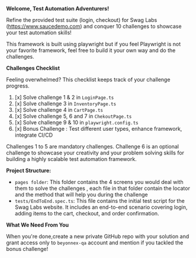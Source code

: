 **Welcome, Test Automation Adventurers!**

Refine the provided test suite (login, checkout) for Swag Labs (https://www.saucedemo.com) and conquer 10 challenges to showcase your test automation skills! 

This framework is built using playwright but if you feel Playwright is not your favorite framework, feel free to build it your own way and do the challenges. 


**Challenges Checklist**

Feeling overwhelmed? This checklist keeps track of your challenge progress.

1. [x] Solve challenge 1 & 2 in `LoginPage.ts` 
2. [x] Solve challenge 3 in `InventoryPage.ts`
3. [x] Solve challenge 4 in `CartPage.ts` 
4. [x] Solve challenge 5, 6 and 7 in `ChekoutPage.ts`
5. [x] Solve challenge 9 & 10 in `playwright.config.ts`
6. [x] Bonus Challenge : Test different user types, enhance framework, integrate CI/CD


Challenges 1 to 5 are mandatory challenges. Challenge 6 is an optional challenge to showcase your creativity and your problem solving skills for building a highly scalable test automation framework.


**Project Structure:**

* `pages folder`: This folder contains the 4 screens you would deal with them to solve the challenges , each file in that folder contain the locator and the method that will help you during the challenge
* `tests/EndToEnd.spec.ts`: This file contains the initial test script for the Swag Labs website.  It includes an end-to-end scenario covering login, adding items to the cart, checkout, and order confirmation.


**What We Need From You**

When you're done,create a new private GitHub repo with your solution and grant access only to `beyonnex-qa` account and mention if you tackled the bonus challenge! 

